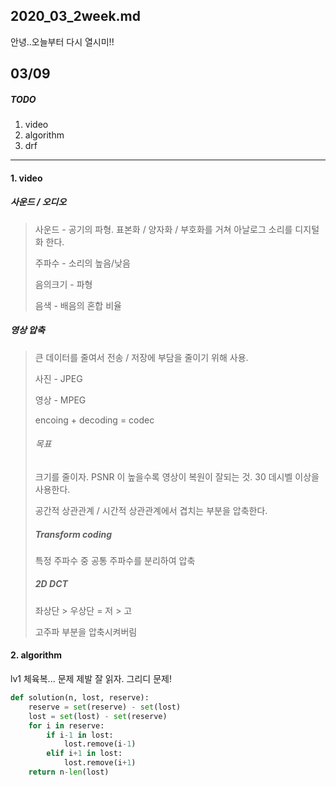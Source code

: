 ## 2020_03_2week.md

안녕..오늘부터 다시 열시미!!

## 03/09

##### TODO

1. video
2. algorithm 
3. drf

-----

#### 1. video

##### 사운드 / 오디오

> 사운드 - 공기의 파형. 표본화 / 양자화 / 부호화를 거쳐 아날로그 소리를 디지털화 한다. 
>
> 주파수 - 소리의 높음/낮음
>
> 음의크기 - 파형
>
> 음색 - 배음의 혼합 비율

##### 영상 압축

> 큰 데이터를 줄여서 전송 / 저장에 부담을 줄이기 위해 사용.
>
> 사진 - JPEG
>
> 영상 - MPEG
>
> encoing + decoding = codec
>
> ###### 목표
>
> 크기를 줄이자. PSNR 이 높을수록 영상이 복원이 잘되는 것. 30 데시벨 이상을 사용한다. 
>
> 공간적 상관관계 / 시간적 상관관계에서 겹치는 부분을 압축한다.
>
> ##### Transform coding 
>
> 특정 주파수 중 공통 주파수를 분리하여 압축
>
> ##### 2D DCT
>
> 좌상단 > 우상단 = 저 > 고
>
> 고주파 부분을 압축시켜버림



#### 2. algorithm 

lv1 체육복... 문제 제발 잘 읽자. 그리디 문제! 

```python
def solution(n, lost, reserve):
    reserve = set(reserve) - set(lost)
    lost = set(lost) - set(reserve)
    for i in reserve:
        if i-1 in lost:
            lost.remove(i-1)
        elif i+1 in lost:
            lost.remove(i+1)
    return n-len(lost)
```